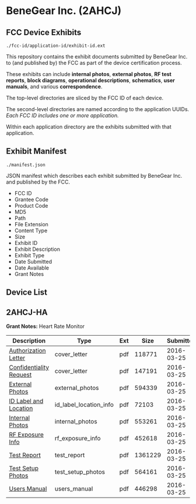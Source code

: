 # BeneGear Inc. (2AHCJ)
## FCC Device Exhibits

```
./fcc-id/application-id/exhibit-id.ext
```

This repository contains the exhibit documents submitted by BeneGear Inc. to (and published by) the FCC as part of the device certification process.

These exhibits can include **internal photos**, **external photos**, **RF test reports**, **block diagrams**, **operational descriptions**, **schematics**, **user manuals**, and various **correspondence**.

The top-level directories are sliced by the FCC ID of each device.

The second-level directories are named according to the application UUIDs. *Each FCC ID includes one or more application.*

Within each application directory are the exhibits submitted with that application. 

## Exhibit Manifest

```
./manifest.json
```

JSON manifest which describes each exhibit submitted by BeneGear Inc. and published by the FCC.

- FCC ID
- Grantee Code
- Product Code
- MD5
- Path
- File Extension
- Content Type
- Size
- Exhibit ID
- Exhibit Description
- Exhibit Type
- Date Submitted
- Date Available
- Grant Notes

## Device List
## 2AHCJ-HA
**Grant Notes:** Heart Rate Monitor

| Description | Type | Ext | Size | Submitted | Available |
| ----------- | ---- | --- | ---- | --------- | --------- |
| [Authorization Letter](2AHCJ-HA/19fc3b1f16309cb43097157a63ed934e/2942340.pdf) | cover_letter | pdf | 118771 | 2016-03-25 | 2016-03-25 |
| [Confidentiality Request](2AHCJ-HA/19fc3b1f16309cb43097157a63ed934e/2942341.pdf) | cover_letter | pdf | 147191 | 2016-03-25 | 2016-03-25 |
| [External Photos](2AHCJ-HA/19fc3b1f16309cb43097157a63ed934e/2942343.pdf) | external_photos | pdf | 594339 | 2016-03-25 | 2016-03-25 |
| [ID Label and Location](2AHCJ-HA/19fc3b1f16309cb43097157a63ed934e/2942344.pdf) | id_label_location_info | pdf | 72103 | 2016-03-25 | 2016-03-25 |
| [Internal Photos](2AHCJ-HA/19fc3b1f16309cb43097157a63ed934e/2942345.pdf) | internal_photos | pdf | 553261 | 2016-03-25 | 2016-03-25 |
| [RF Exposure Info](2AHCJ-HA/19fc3b1f16309cb43097157a63ed934e/2942347.pdf) | rf_exposure_info | pdf | 452618 | 2016-03-25 | 2016-03-25 |
| [Test Report](2AHCJ-HA/19fc3b1f16309cb43097157a63ed934e/2942349.pdf) | test_report | pdf | 1361229 | 2016-03-25 | 2016-03-25 |
| [Test Setup Photos](2AHCJ-HA/19fc3b1f16309cb43097157a63ed934e/2942350.pdf) | test_setup_photos | pdf | 564161 | 2016-03-25 | 2016-03-25 |
| [Users Manual](2AHCJ-HA/19fc3b1f16309cb43097157a63ed934e/2942352.pdf) | users_manual | pdf | 446298 | 2016-03-25 | 2016-03-25 |
